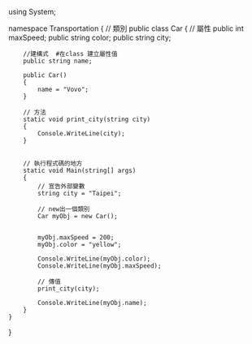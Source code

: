 using System;

namespace Transportation
{
    // 類別
    public class Car
    {
        // 屬性
        public int maxSpeed;
        public string color;
        public string city;

        //建構式  #在class 建立屬性值
        public string name;

        public Car()
        {
            name = "Vovo";
        }

        // 方法
        static void print_city(string city)
        {
            Console.WriteLine(city);
        }


        // 執行程式碼的地方
        static void Main(string[] args)
        {
            // 宣告外部變數
            string city = "Taipei";
            
            // new出一個類別
            Car myObj = new Car();


            myObj.maxSpeed = 200;
            myObj.color = "yellow";

            Console.WriteLine(myObj.color);
            Console.WriteLine(myObj.maxSpeed);
            
            // 傳值
            print_city(city);

            Console.WriteLine(myObj.name);
        }
    }

}

